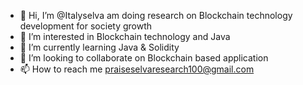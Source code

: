 - 👋 Hi, I’m @Italyselva am doing research on Blockchain technology development for society growth
- 👀 I’m interested in Blockchain technology and Java
- 🌱 I’m currently learning Java & Solidity
- 💞️ I’m looking to collaborate on Blockchain based application
- 📫 How to reach me praiseselvaresearch100@gmail.com

<!---
Italyselva/Italyselva is a ✨ special ✨ repository because its `README.md` (this file) appears on your GitHub profile.
You can click the Preview link to take a look at your changes.
--->
